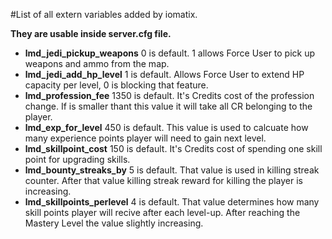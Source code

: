 #List of all extern variables added by iomatix.

**They are usable inside server.cfg file.**
- **lmd_jedi_pickup_weapons** 0 is default. 
  1 allows Force User to pick up weapons and ammo from the map. 
- **lmd_jedi_add_hp_level** 1 is default. 
  Allows Force User to extend HP capacity per level, 0 is blocking that feature.  
- **lmd_profession_fee** 1350 is default. 
  It's Credits cost of the profession change. If is smaller thant this value it will take all CR belonging to the player.
- **lmd_exp_for_level** 450 is default. 
  This value is used to calcuate how many experience points player will need to gain next level.
- **lmd_skillpoint_cost** 150 is default. 
  It's Credits cost of spending one skill point for upgrading skills. 
- **lmd_bounty_streaks_by** 5 is default. 
  That value is used in killing streak counter. After that value killing streak reward for killing the player is increasing.
- **lmd_skillpoints_perlevel** 4 is default. 
  That value determines how many skill points player will recive after each level-up. After reaching the Mastery Level the value slightly increasing. 
